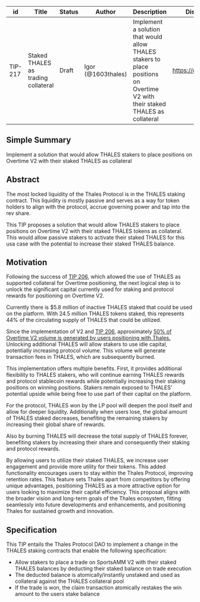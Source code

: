 | id | Title | Status | Author | Description | Discussions to | Created |
| ----------- | ----------- | ----------- | ----------- | ----------- | ----------- | ----------- |
| TIP-217 | Staked THALES as trading collateral | Draft | Igor (@1603thales) | Implement a solution that would allow THALES stakers to place positions on Overtime V2 with their staked THALES as collateral | https://discord.gg/thales | 2024-06-28


## Simple Summary 

Implement a solution that would allow THALES stakers to place positions on Overtime V2 with their staked THALES as collateral


## Abstract

The most locked liquidity of the Thales Protocol is in the THALES staking contract. This liquidity is mostly passive and serves as a way for token holders to align with the protocol, accrue governing power and tap into the rev share.

This TIP proposes a solution that would allow THALES stakers to place positions on Overtime V2 with their staked THALES tokens as collateral. This would allow passive stakers to activate their staked THALES for this usa case with the potential to increase their staked THALES balance.

  

## Motivation

Following the success of [TIP 206](https://github.com/thales-markets/thales-improvement-proposals/blob/main/TIPs/TIP-206.md), which allowed the use of THALES as supported collateral for Overtime positioning, the next logical step is to unlock the significant capital currently used for staking and protocol rewards for positioning on Overtime V2.

Currently there is $5.8 million of inactive THALES staked that could be used on the platform. With 24.5 million THALES tokens staked, this represents 44% of the circulating supply of THALES that could be utilized. 
  
Since the implementation of V2 and [TIP 206](https://github.com/thales-markets/thales-improvement-proposals/blob/main/TIPs/TIP-206.md), approximately [50% of Overtime V2 volume is generated by users positioning with Thales.](https://dune.com/queries/3867894/6507234) Unlocking additional THALES will allow stakers to use idle capital, potentially increasing protocol volume. This volume will generate transaction fees in THALES, which are subsequently burned.

This implementation offers multiple benefits. First, it provides additional flexibility to THALES stakers, who will continue earning THALES rewards and protocol stablecoin rewards while potentially increasing their staking positions on winning positions. Stakers remain exposed to THALES’ potential upside while being free to use part of their capital on the platform.

For the protocol, THALES won by the LP pool will deepen the pool itself and allow for deeper liquidity. Additionally when users lose, the global amount of THALES staked decreases, benefiting the remaining stakers by increasing their global share of rewards.

Also by burning THALES will decrease the total supply of THALES forever, benefiting stakers by increasing their share and consequently their staking and protocol rewards. 

By allowing users to utilize their staked THALES, we increase user engagement and provide more utility for their tokens. This added functionality encourages users to stay within the Thales Protocol, improving retention rates. This feature sets Thales apart from competitors by offering unique advantages, positioning THALES as a more attractive option for users looking to maximize their capital efficiency. This proposal aligns with the broader vision and long-term goals of the Thales ecosystem, fitting seamlessly into future developments and enhancements, and positioning Thales for sustained growth and innovation.



## Specification

This TIP entails the Thales Protocol DAO to implement a change in the THALES staking contracts that enable the following specification:

- Allow stakers to place a trade on SportsAMM V2 with their staked THALES balances by deducting their staked balance on trade execution
- The deducted balance is atomically/instantly unstaked and used as collateral against the THALES collateral pool
- If the trade is won, the claim transaction atomically restakes the win amount to the users stake balance